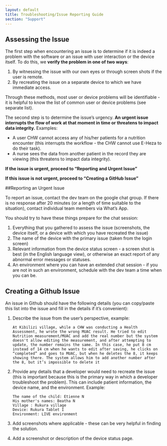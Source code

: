 ```yaml
---
layout: default
title: Troubleshooting/Issue Reporting Guide
section: "Support"
---
```


## Assessing the Issue
The first step when encountering an issue is to determine if it is indeed a problem with the software or an issue with user interaction or the device itself. To do this, we **verify the problem in one of two ways**:

1. By witnessing the issue with our own eyes or through screen shots if the user is remote.
2. By recreating the issue on a separate device to which we have immediate access.

Through these methods, most user or device problems will be identifiable - it is helpful to know the list of common user or device problems (see separate list).

The second step is to determine the issue’s urgency. **An urgent issue interrupts the flow of work at that moment in time or threatens to impact data integrity.** Examples:

- A user CHW cannot access any of his/her patients for a nutrition encounter (this interrupts the workflow - the CHW cannot use E-Heza to do their task).
- A nurse sees the data from another patient in the record they are viewing (this threatens to impact data integrity).

**If the issue is urgent, proceed to “Reporting and Urgent Issue”**

**If this issue is not urgent, proceed to “Creating a GitHub Issue”**


##Reporting an Urgent Issue

To report an issue, contact the dev team on the google chat group. If there is no response after 20 minutes (or a length of time suitable to the situation), contact individual team members via What’s App.

You should try to have these things prepare for the chat session:

1. Everything that you gathered to assess the issue (screenshots, the device itself, or a device with which you have recreated the issue)
2. The name of the device with the primary issue (taken from the login screen)
3. Relevant information from the device status screen - a screen shot is best (in the English language view), or otherwise an exact report of any abnormal error messages or statuses.
4. An environment where you can have an extended chat session - if you are not in such an environment, schedule with the dev team a time when you can be.

## Creating a Github Issue
An issue in Github should have the following details (you can copy/paste this list into the issue and fill in the details if it’s convenient):

1. Describe the issue from the user’s perspective, example:

    ```
    At Kibilizi village, while a CHW was conducting a Health Assessment, he wrote the wrong MUAC result. He tried to edit Nutrition measurement/MUAC and add the real number but the system doesn't allow editing the measurement, and after attempting to update, the number remains the same. In this case, he put 8 cm instead of 14 cm when he wants to edit after saving, he clicks on “completed” and goes to MUAC, but when he deletes the 8, it keeps showing there. The system allows him to add another number after the 8, but it’s impossible to delete it
    ```

2. Provide any details that a developer would need to recreate the issue (this is important because this is the primary way in which a developer troubleshoot the problem). This can include patient information, the device name, and the environment. Example:

    ```
    The name of the child: Etienne N
    His mother's names: Beatha N
    Village : Rukura village
    Device: Rukura Tablet I
    Environment: LIVE environment
    ```

3. Add screenshots where applicable - these can be very helpful in finding the solution.

4. Add a screenshot or description of the device status page.
